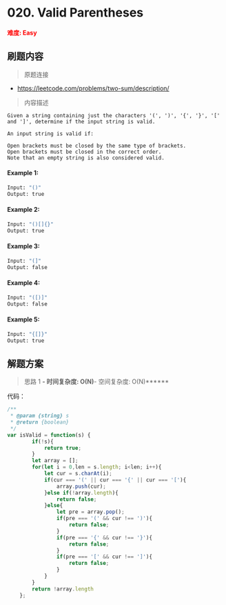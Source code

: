 # 020. Valid Parentheses

**<font color=red>难度: Easy</font>**

## 刷题内容

> 原题连接

* https://leetcode.com/problems/two-sum/description/

> 内容描述

```
Given a string containing just the characters '(', ')', '{', '}', '[' and ']', determine if the input string is valid.

An input string is valid if:

Open brackets must be closed by the same type of brackets.
Open brackets must be closed in the correct order.
Note that an empty string is also considered valid.
```

#### Example 1:
```bash
Input: "()"
Output: true
```

#### Example 2:
```bash
Input: "()[]{}"
Output: true
```

#### Example 3:
```bash
Input: "(]"
Output: false
```

#### Example 4:
```bash
Input: "([)]"
Output: false
```

#### Example 5:
```bash
Input: "{[]}"
Output: true
```



## 解题方案

> 思路 1
******- 时间复杂度: O(N)******- 空间复杂度: O(N)******

代码：

```javascript
/**
 * @param {string} s
 * @return {boolean}
 */
var isValid = function(s) {
        if(!s){
            return true;
        }
        let array = [];
        for(let i = 0,len = s.length; i<len; i++){
            let cur = s.charAt(i);
            if(cur === '(' || cur === '{' || cur === '['){
                array.push(cur);
            }else if(!array.length){
                return false;
            }else{
                let pre = array.pop();
                if(pre === '(' && cur !== ')'){
                    return false;
                }
                if(pre === '{' && cur !== '}'){
                    return false;
                }
                if(pre === '[' && cur !== ']'){
                    return false;
                }
            }
        }
        return !array.length
    };
```

